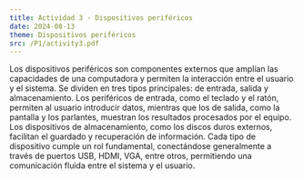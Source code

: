 ```yaml
---
title: Actividad 3 - Dispositivos periféricos
date: 2024-08-13
theme: Dispositivos periféricos
src: /P1/activity3.pdf
---
```

Los dispositivos periféricos son componentes externos que amplían las capacidades de una computadora y permiten la interacción entre el usuario y el sistema. Se dividen en tres tipos principales: de entrada, salida y almacenamiento. Los periféricos de entrada, como el teclado y el ratón, permiten al usuario introducir datos, mientras que los de salida, como la pantalla y los parlantes, muestran los resultados procesados por el equipo. Los dispositivos de almacenamiento, como los discos duros externos, facilitan el guardado y recuperación de información. Cada tipo de dispositivo cumple un rol fundamental, conectándose generalmente a través de puertos USB, HDMI, VGA, entre otros, permitiendo una comunicación fluida entre el sistema y el usuario.

